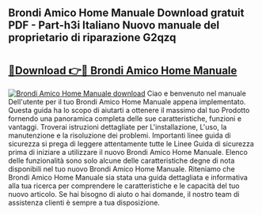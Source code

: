 ## Brondi Amico Home Manuale Download gratuit PDF - Part-h3i Italiano Nuovo manuale del proprietario di riparazione G2qzq

# <h2><a href="http://dfc4dx.blite.top/?on=Brondi+Amico+Home+Manuale">🔗Download 👉🔴 Brondi Amico Home Manuale</a></h2>

[![Brondi Amico Home Manuale download](https://i.imgur.com/lujVjoI.png)](http://dfc4dx.blite.top/?on=Brondi+Amico+Home+Manuale)
Ciao e benvenuto nel manuale Dell'utente per il tuo Brondi Amico Home Manuale appena implementato. Questa guida ha lo scopo di aiutarti a ottenere il massimo dal tuo Prodotto fornendo una panoramica completa delle sue caratteristiche, funzioni e vantaggi. Troverai istruzioni dettagliate per L'installazione, L'uso, la manutenzione e la risoluzione dei problemi. Importanti linee guida di sicurezza si prega di leggere attentamente tutte le Linee Guida di sicurezza prima di iniziare a utilizzare il nuovo Brondi Amico Home Manuale. Elenco delle funzionalità sono solo alcune delle caratteristiche degne di nota disponibili nel tuo nuovo Brondi Amico Home Manuale. Riteniamo che Brondi Amico Home Manuale sia stata una guida dettagliata e informativa alla tua ricerca per comprendere le caratteristiche e le capacità del tuo nuovo articolo. Se hai bisogno di aiuto o hai domande, il nostro team di assistenza clienti è sempre a tua disposizione.
